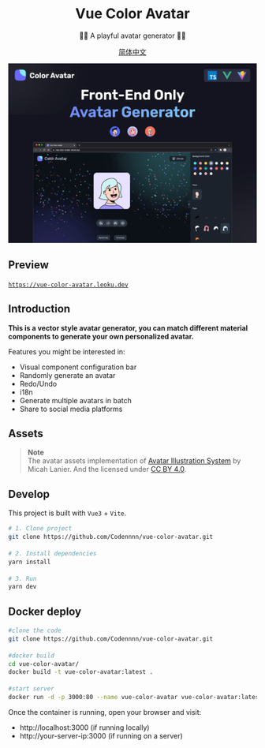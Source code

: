 <div align="center">
  <h1>Vue Color Avatar</h1>

  <p>🧑‍🦱 A playful avatar generator 🧑‍🦳</p>

[简体中文](./README-CN.md)

</div>

<a href="https://vue-color-avatar.leoku.dev">
  <img src="./images/social-preview-1.png" alt="website-cover" />
</a>

## Preview

[`https://vue-color-avatar.leoku.dev`](https://vue-color-avatar.leoku.dev)

## Introduction

**This is a vector style avatar generator, you can match different material components to generate your own personalized avatar.**

Features you might be interested in:

- Visual component configuration bar
- Randomly generate an avatar
- Redo/Undo
- i18n
- Generate multiple avatars in batch
- Share to social media platforms

## Assets

> **Note**  
> The avatar assets implementation of [Avatar Illustration System](https://www.figma.com/community/file/829741575478342595) by Micah Lanier. And the licensed under [CC BY 4.0](https://creativecommons.org/licenses/by/4.0/).

## Develop

This project is built with `Vue3` + `Vite`.

```sh
# 1. Clone project
git clone https://github.com/Codennnn/vue-color-avatar.git

# 2. Install dependencies
yarn install

# 3. Run
yarn dev
```

## Docker deploy

```sh
#clone the code
git clone https://github.com/Codennnn/vue-color-avatar.git

#docker build
cd vue-color-avatar/
docker build -t vue-color-avatar:latest .

#start server
docker run -d -p 3000:80 --name vue-color-avatar vue-color-avatar:latest
```

Once the container is running, open your browser and visit:

- http://localhost:3000 (if running locally)
- http://your-server-ip:3000 (if running on a server)
